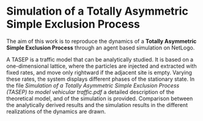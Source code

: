 # Simulation of a Totally Asymmetric Simple Exclusion Process

The aim of this work is to reproduce the dynamics of a **Totally Asymmetric Simple Exclusion Process** through an agent based simulation on NetLogo. 

A TASEP is a traffic model that can be analytically studied. It is based on a one-dimensional lattice, where the particles are injected and extracted with fixed rates, and move only rightward if the adjacent site is empty. 
Varying these rates, the system displays different phases of the stationary state. In the file *Simulation of a Totally Asymmetric Simple Exclusion Process (TASEP) to model vehicular traffic.pdf* a detailed description of the theoretical model, and of the simulation is
provided. Comparison between the analytically derived results and the simulation results in the different realizations of the dynamics are drawn.
